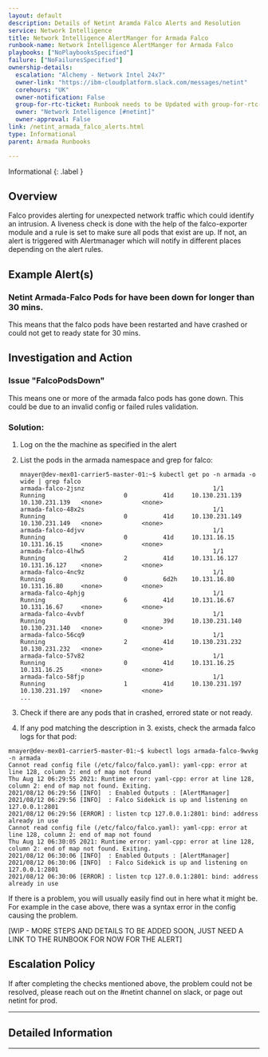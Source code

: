 ```yaml
---
layout: default
description: Details of Netint Aramda Falco Alerts and Resolution
service: Network Intelligence
title: Network Intelligence AlertManger for Armada Falco
runbook-name: Network Intelligence AlertManger for Armada Falco
playbooks: ["NoPlaybooksSpecified"]
failure: ["NoFailuresSpecified"]
ownership-details:
  escalation: "Alchemy - Network Intel 24x7"
  owner-link: "https://ibm-cloudplatform.slack.com/messages/netint"
  corehours: "UK"
  owner-notification: False
  group-for-rtc-ticket: Runbook needs to be Updated with group-for-rtc-ticket
  owner: "Network Intelligence [#netint]"
  owner-approval: False
link: /netint_armada_falco_alerts.html
type: Informational
parent: Armada Runbooks

---
```


Informational
{: .label }

## Overview

Falco provides alerting for unexpected network traffic which could identify an intrusion. A liveness check is done with the help of the falco-exporter module and a rule is set to make sure all pods that exist are up. If not, an alert is triggered with Alertmanager which will notify in different places depending on the alert rules.

## Example Alert(s)

### Netint Armada-Falco Pods for <env> have been down for longer than 30 mins.

This means that the falco pods have been restarted and have crashed or could not get to ready state for 30 mins.

## Investigation and Action

### Issue "FalcoPodsDown"

This means one or more of the armada falco pods has gone down. This could be due to an invalid config or failed rules validation.

### Solution:

1. Log on the the machine as specified in the alert

2. List the pods in the armada namespace and grep for falco:

   ```
   mnayer@dev-mex01-carrier5-master-01:~$ kubectl get po -n armada -o wide | grep falco
   armada-falco-2jsnz                                    1/1     Running                      0          41d     10.130.231.139   10.130.231.139   <none>           <none>
   armada-falco-48x2s                                    1/1     Running                      0          41d     10.130.231.149   10.130.231.149   <none>           <none>
   armada-falco-4djvv                                    1/1     Running                      0          41d     10.131.16.15     10.131.16.15     <none>           <none>
   armada-falco-4lhw5                                    1/1     Running                      2          41d     10.131.16.127    10.131.16.127    <none>           <none>
   armada-falco-4nc9z                                    1/1     Running                      0          6d2h    10.131.16.80     10.131.16.80     <none>           <none>
   armada-falco-4phjg                                    1/1     Running                      6          41d     10.131.16.67     10.131.16.67     <none>           <none>
   armada-falco-4vvbf                                    1/1     Running                      0          39d     10.130.231.140   10.130.231.140   <none>           <none>
   armada-falco-56cq9                                    1/1     Running                      2          41d     10.130.231.232   10.130.231.232   <none>           <none>
   armada-falco-57v82                                    1/1     Running                      0          41d     10.131.16.25     10.131.16.25     <none>           <none>
   armada-falco-58fjp                                    1/1     Running                      1          41d     10.130.231.197   10.130.231.197   <none>           <none>
   ...
   ```


3. Check if there are any pods that in crashed, errored state or not ready.

4. If any pod matching the description in 3. exists, check the armada falco logs for that pod:

```
mnayer@dev-mex01-carrier5-master-01:~$ kubectl logs armada-falco-9wvkg -n armada
Cannot read config file (/etc/falco/falco.yaml): yaml-cpp: error at line 128, column 2: end of map not found
Thu Aug 12 06:29:55 2021: Runtime error: yaml-cpp: error at line 128, column 2: end of map not found. Exiting.
2021/08/12 06:29:56 [INFO]  : Enabled Outputs : [AlertManager]
2021/08/12 06:29:56 [INFO]  : Falco Sidekick is up and listening on 127.0.0.1:2801
2021/08/12 06:29:56 [ERROR] : listen tcp 127.0.0.1:2801: bind: address already in use
Cannot read config file (/etc/falco/falco.yaml): yaml-cpp: error at line 128, column 2: end of map not found
Thu Aug 12 06:30:05 2021: Runtime error: yaml-cpp: error at line 128, column 2: end of map not found. Exiting.
2021/08/12 06:30:06 [INFO]  : Enabled Outputs : [AlertManager]
2021/08/12 06:30:06 [INFO]  : Falco Sidekick is up and listening on 127.0.0.1:2801
2021/08/12 06:30:06 [ERROR] : listen tcp 127.0.0.1:2801: bind: address already in use
```

If there is a problem, you will usually easily find out in here what it might be. For example in the case above, there was a syntax error in the config causing the problem. 

[WIP - MORE STEPS AND DETAILS TO BE ADDED SOON, JUST NEED A LINK TO THE RUNBOOK FOR NOW FOR THE ALERT]


## Escalation Policy

If after completing the checks mentioned above, the problem could not be resolved, please reach out on the #netint channel on slack, or page out netint for prod.

---

## Detailed Information

---

